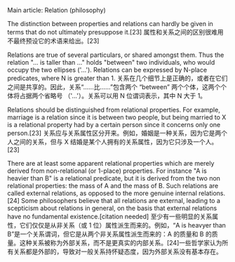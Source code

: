 
Main article: Relation (philosophy)

The distinction between properties and relations can hardly be given in terms that do not ultimately presuppose it.[23]
属性和关系之间的区别很难用不最终预设它的术语来给出。[23]

Relations are true of several particulars, or shared amongst them. Thus the relation "... is taller than ..." holds "between" two individuals, who would occupy the two ellipses ('...'). Relations can be expressed by N-place predicates, where N is greater than 1.
关系在几个细节上是正确的，或者在它们之间是共享的。因此，关系“......比......”包含两个 “between” 两个个体，这两个个体将占据两个省略号 （'...'）。关系可以用 N 位谓词表示，其中 N 大于 1。

Relations should be distinguished from relational properties. For example, marriage is a relation since it is between two people, but being married to X is a relational property had by a certain person since it concerns only one person.[23]
关系应与关系属性区分开来。例如，婚姻是一种关系，因为它是两个人之间的关系，但与 X 结婚是某个人拥有的关系属性，因为它只涉及一个人。[23]

There are at least some apparent relational properties which are merely derived from non-relational (or 1-place) properties. For instance "A is heavier than B" is a relational predicate, but it is derived from the two non relational properties: the mass of A and the mass of B. Such relations are called external relations, as opposed to the more genuine internal relations.[24] Some philosophers believe that all relations are external, leading to a scepticism about relations in general, on the basis that external relations have no fundamental existence.[citation needed]
至少有一些明显的关系属性，它们仅仅是从非关系（或 1 位）属性派生而来的。例如，“A is heavyer than B”是一个关系谓词，但它是从两个非关系属性派生而来的：A 的质量和 B 的质量。这种关系被称为外部关系，而不是更真实的内部关系。[24]一些哲学家认为所有关系都是外部的，导致对一般关系持怀疑态度，因为外部关系没有基本存在。